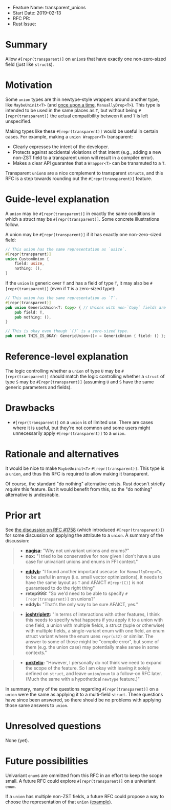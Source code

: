 - Feature Name: transparent_unions
- Start Date: 2019-02-13
- RFC PR:
- Rust Issue:

# Summary
[summary]: #summary

Allow `#[repr(transparent)]` on `union`s that have exactly one non-zero-sized field (just like `struct`s).

# Motivation
[motivation]: #motivation

Some `union` types are thin newtype-style wrappers around another type, like `MaybeUninit<T>` (and [once upon a time](https://doc.rust-lang.org/1.26.1/src/core/mem.rs.html#950), `ManuallyDrop<T>`). This type is intended to be used in the same places as `T`, but without being `#[repr(transparent)]` the actual compatibility between it and `T` is left unspecified.

Making types like these `#[repr(transparent)]` would be useful in certain cases. For example, making a `union Wrapper<T>` transparent:

- Clearly expresses the intent of the developer.
- Protects against accidental violations of that intent (e.g., adding a new non-ZST field to a transparent union will result in a compiler error).
- Makes a clear API guarantee that a `Wrapper<T>` can be transmuted to a `T`.

Transparent `union`s are a nice complement to transparent `struct`s, and this RFC is a step towards rounding out the `#[repr(transparent)]` feature.

# Guide-level explanation
[guide-level-explanation]: #guide-level-explanation

A `union` may be `#[repr(transparent)]` in exactly the same conditions in which a struct may be `#[repr(transparent)]`. Some concrete illustrations follow.

A union may be `#[repr(transparent)]` if it has exactly one non-zero-sized field:

```rust
// This union has the same representation as `usize`.
#[repr(transparent)]
union CustomUnion {
    field: usize,
    nothing: (),
}
```

If the `union` is generic over `T` and has a field of type `T`, it may also be `#[repr(transparent)]` (even if `T` is a zero-sized type):

```rust
// This union has the same representation as `T`.
#[repr(transparent)]
pub union GenericUnion<T: Copy> { // Unions with non-`Copy` fields are unstable.
    pub field: T,
    pub nothing: (),
}

// This is okay even though `()` is a zero-sized type.
pub const THIS_IS_OKAY: GenericUnion<()> = GenericUnion { field: () };
```

# Reference-level explanation
[reference-level-explanation]: #reference-level-explanation

The logic controlling whether a `union` of type `U` may be `#[repr(transparent)]` should match the logic controlling whether a `struct` of type `S` may be `#[repr(transparent)]` (assuming `U` and `S` have the same generic parameters and fields).

# Drawbacks
[drawbacks]: #drawbacks

- `#[repr(transparent)]` on a `union` is of limited use. There are cases where it is useful, but they're not common and some users might unnecessarily apply `#[repr(transparent)]` to a `union`.

# Rationale and alternatives
[alternatives]: #alternatives

It would be nice to make `MaybeUninit<T>` `#[repr(transparent)]`. This type is a `union`, and thus this RFC is required to allow making it transparent.

Of course, the standard "do nothing" alternative exists. Rust doesn't strictly *require* this feature. But it would benefit from this, so the "do nothing" alternative is undesirable.

# Prior art
[prior-art]: #prior-art

See [the discussion on RFC #1758](https://github.com/rust-lang/rfcs/pull/1758) (which introduced `#[repr(transparent)]`) for some discussion on applying the attribute to a `union`. A summary of the discussion:

[nagisa_1]: https://github.com/rust-lang/rfcs/pull/1758#discussion_r80436621
> + **[nagisa][nagisa_1]:** "Why not univariant unions and enums?"
> + **nox:** "I tried to be conservative for now given I don't have a use case for univariant unions and enums in FFI context."

[eddyb_1]: https://github.com/rust-lang/rfcs/pull/1758#issuecomment-254872520
> + **[eddyb][eddyb_1]:** "I found another important usecase: for `ManuallyDrop<T>`, to be useful in arrays (i.e. small vector optimizations), it needs to have the same layout as `T` and AFAICT `#[repr(C)]` is not guaranteed to do the right thing"
> + **retep998:** "So we'd need to be able to specify `#[repr(transparent)]` on unions?"
> + **eddyb:** "That's the only way to be sure AFAICT, yes."

[joshtriplett_1]: https://github.com/rust-lang/rfcs/pull/1758#issuecomment-274670231
> + **[joshtriplett][joshtriplett_1]:** "In terms of interactions with other features, I think this needs to specify what happens if you apply it to a union with one field, a union with multiple fields, a struct (tuple or otherwise) with multiple fields, a single-variant enum with one field, an enum struct variant where the enum uses `repr(u32)` or similar. The answer to some of those might be "compile error", but some of them (e.g. the union case) may potentially make sense in some contexts."

[pnkfelix_1]: https://github.com/rust-lang/rfcs/pull/1758#issuecomment-290757356
> + **[pnkfelix][pnkfelix_1]:** "However, I personally do not think we need to expand the scope of the feature. So I am okay with leaving it solely defined on `struct`, and leave `union`/`enum` to a follow-on RFC later. (Much the same with a hypothetical `newtype` feature.)"

In summary, many of the questions regarding `#[repr(transparent)]` on a `union` were the same as applying it to a multi-field `struct`. These questions have since been answered, so there should be no problems with applying those same answers to `union`.

# Unresolved questions
[unresolved]: #unresolved-questions

None (yet).

# Future possibilities
[future-possibilities]: #future-possibilities

Univariant `enum`s are ommitted from this RFC in an effort to keep the scope small. A future RFC could explore `#[repr(transparent)]` on a univariant `enum`.

If a `union` has multiple non-ZST fields, a future RFC could propose a way to choose the representation of that `union` ([example](https://internals.rust-lang.org/t/pre-rfc-transparent-unions/9441/6)).
